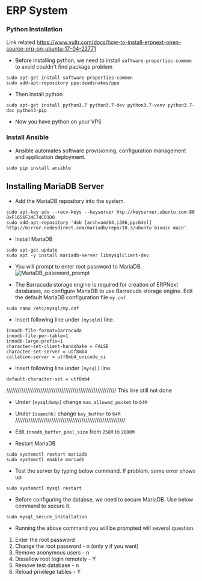 # ERP System

### Python Installation

Link related
https://www.vultr.com/docs/how-to-install-erpnext-open-source-erp-on-ubuntu-17-04-22771

- Before installing python, we need to install `software-properties-common` to avoid couldn't find package problem

```
sudo apt-get install software-properties-common
sudo add-apt-repository ppa:deadsnakes/ppa
```

- Then install python

```
sudo apt-get install python3.7 python3.7-dev python3.7-venv python3.7-doc python3-pip
```

- Now you have python on your VPS

### Install Ansible

- Ansible automates software provisioning, configuration management and application deployment.

```
sudo pip install ansible
```

## Installing MariaDB Server

- Add the MariaDB repository into the system.

```
sudo apt-key adv --recv-keys --keyserver hkp://keyserver.ubuntu.com:80 0xF1656F24C74CD1D8
sudo add-apt-repository 'deb [arch=amd64,i386,ppc64el] http://mirror.nodesdirect.com/mariadb/repo/10.3/ubuntu bionic main'
```

- Install MariaDB

```
sudo apt-get update
sudo apt -y install mariadb-server libmysqlclient-dev
```

- You will prompt to enter root password to MariaDB.
  <img src="./MariaDB_password_prompt" alt="MariaDB_password_prompt"/>

- The Barracuda storage engine is required for creation of ERPNext databases, so configure MariaDB to use Barracuda storage engine. Edit the default MariaDB configuration file `my.cnf`

```
sudo nano /etc/mysql/my.cnf
```

- Insert following line under `[mysqld]` line.

```
innodb-file-format=barracuda
innodb-file-per-table=1
innodb-large-prefix=1
character-set-client-handshake = FALSE
character-set-server = utf8mb4
collation-server = utf8mb4_unicode_ci
```

- Insert following line under `[mysql]` line.

```
default-character-set = utf8mb4
```

//////////////////////////////////////////////////////////
This line still not done

- Under `[mysqldump]` change `max_allowed_packet` to `64M`
- Under `[isamchk]` change `key_buffer` to `64M`
  //////////////////////////////////////////////////////////

- Edit `innodb_buffer_pool_size` from `256M` to `2000M`
- Restart MariaDB

```
sudo systemctl restart mariadb
sudo systemctl enable mariadb
```

- Test the server by typing below command. If problem, some error shows up

```
sudo systemctl mysql restart
```

- Before configuring the databse, we need to secure MariaDB. Use below command to secure it.

```
sudo mysql_secure_installation
```

- Running the above command you will be prompted will several question.

1. Enter the root password
2. Change the root password - n (only y if you want)
3. Remove anonymous users - n
4. Dissallow root login remotely - Y
5. Remove test database - n
6. Reload privilege tables - Y
